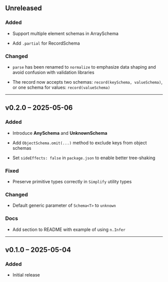 ## Unreleased

### Added

- Support multiple element schemas in ArraySchema

- Add `.partial` for RecordSchema

### Changed

- `parse` has been renamed to `normalize` to emphasize data shaping and avoid confusion with validation libraries

- The record now accepts two schemas: `record(keySchema, valueSchema)`, or one schema for values: `record(valueSchema)`


---


## v0.2.0 – 2025-05-06


### Added

- Introduce **AnySchema** and **UnknownSchema**

- Add `ObjectSchema.omit(...)` method to exclude keys from object schemas

- Set `sideEffects: false` in `package.json` to enable better tree-shaking

### Fixed

- Preserve primitive types correctly in `Simplify` utility types

### Changed

- Default generic parameter of `Schema<T>` to `unknown`

### Docs

- Add section to README with example of using `n.Infer`


---


## v0.1.0 – 2025-05-04


### Added

- Initial release
